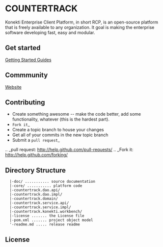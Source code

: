 COUNTERTRACK
============


Konekti Enterprise Client Platform, in short RCP, is an open-source platform that is freely available to any
organization.  It goal is making the enterprise software developing fast, easy and modular.

Get started
-----------
[Getting Started Guides](http://www.thingtrack.com/)

Commmunity
-----------
[Website](http://www.thingtrack.com/)

Contributing
------------

* Create something awesome -- make the code better, add some functionality,
  whatever (this is the hardest part).
* `Fork it`_
* Create a topic branch to house your changes
* Get all of your commits in the new topic branch
* Submit a `pull request`_

.. _pull request: http://help.github.com/pull-requests/
.. _Fork it: http://help.github.com/forking/

Directory Structure
-------------------

	  |-doc/ ........... source documentation
	  |-core/ ........... platform code
	  |-countertrack.dao.api/
	  |-countertrack.dao.impl/
	  |-countertrack.domain/
	  |-countertrack.service.api/
	  |-countertrack.service.impl/
	  |-countertrack.konekti.workbench/
	  |-license ....... the License file
	  |-pom.xml ....... project object model
	  '-readme.md ..... release readme

License
-------
